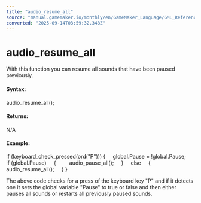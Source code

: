 ```yaml
---
title: "audio_resume_all"
source: "manual.gamemaker.io/monthly/en/GameMaker_Language/GML_Reference/Asset_Management/Audio/audio_resume_all.htm"
converted: "2025-09-14T03:59:32.348Z"
---
```


# audio\_resume\_all

With this function you can resume all sounds that have been paused previously.

#### Syntax:

audio\_resume\_all();

#### Returns:

N/A

#### Example:

if (keyboard\_check\_pressed(ord("P")))
{
    global.Pause = !global.Pause;
    if (global.Pause)
    {
        audio\_pause\_all();
    }
    else
    {
        audio\_resume\_all();
    }
}

The above code checks for a press of the keyboard key "P" and if it detects one it sets the global variable "Pause" to true or false and then either pauses all sounds or restarts all previously paused sounds.